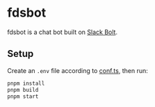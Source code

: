 # fdsbot

fdsbot is a chat bot built on [Slack Bolt](https://tools.slack.dev/bolt-js/).

## Setup

Create an `.env` file according to [conf.ts](./src/conf.ts), then run:

```sh
pnpm install
pnpm build
pnpm start
```
